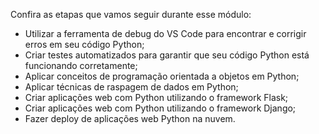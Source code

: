Confira as etapas que vamos seguir durante esse módulo:
- Utilizar a ferramenta de debug do VS Code para encontrar e corrigir erros em seu código Python;
- Criar testes automatizados para garantir que seu código Python está funcionando corretamente;
- Aplicar conceitos de programação orientada a objetos em Python;
- Aplicar técnicas de raspagem de dados em Python;
- Criar aplicações web com Python utilizando o framework Flask;
- Criar aplicações web com Python utilizando o framework Django;
- Fazer deploy de aplicações web Python na nuvem.

